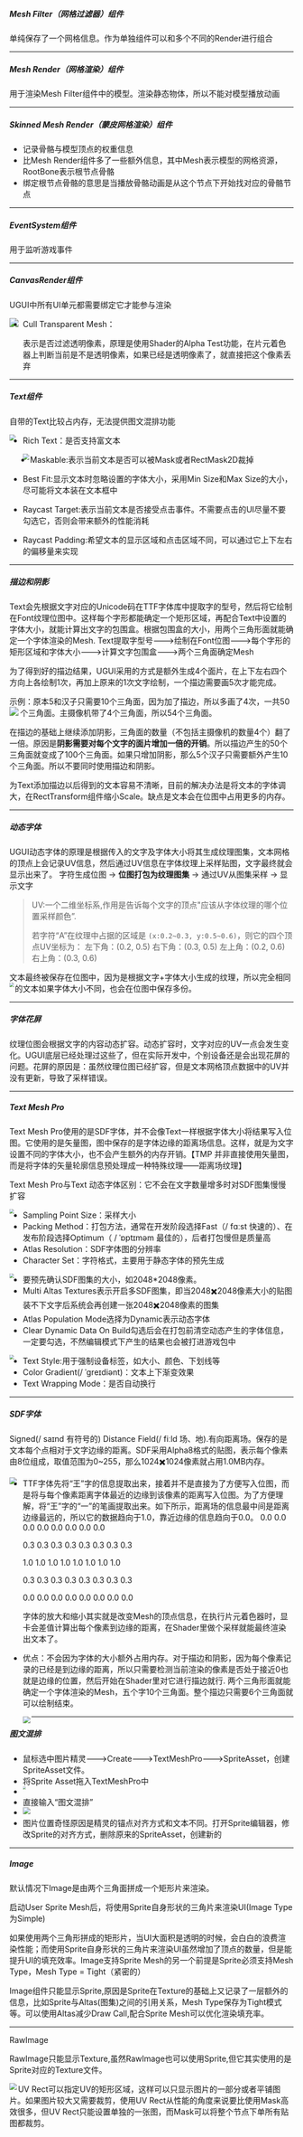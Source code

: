 ##### Mesh Filter（网格过滤器）组件

单纯保存了一个网格信息。作为单独组件可以和多个不同的Render进行组合

------

##### Mesh Render（网格渲染）组件

用于渲染Mesh Filter组件中的模型。渲染静态物体，所以不能对模型播放动画

------

##### Skinned Mesh Render（蒙皮网格渲染）组件

- 记录骨骼与模型顶点的权重信息
- 比Mesh Render组件多了一些额外信息，其中Mesh表示模型的网格资源，RootBone表示根节点骨骼
- 绑定根节点骨骼的意思是当播放骨骼动画是从这个节点下开始找对应的骨骼节点

------

##### EventSystem组件

用于监听游戏事件

------

##### CanvasRender组件

UGUI中所有UI单元都需要绑定它才能参与渲染

<img src="..\Texture\Unity\003.png" align="left"/>

- Cull Transparent Mesh：

  表示是否过滤透明像素，原理是使用Shader的Alpha Test功能，在片元着色器上判断当前是不是透明像素，如果已经是透明像素了，就直接把这个像素丢弃

------

##### Text组件

自带的Text比较占内存，无法提供图文混排功能

<img src="..\Texture\Unity\001.png" style="zoom:67%;" align="left" />

- Rich Text：是否支持富文本

  <img src="..\Texture\Unity\002.png" style="zoom:67%;" align="left"/>

- Maskable:表示当前文本是否可以被Mask或者RectMask2D裁掉

- Best Fit:显示文本时忽略设置的字体大小，采用Min Size和Max Size的大小，尽可能将文本装在文本框中

- Raycast Target:表示当前文本是否接受点击事件。不需要点击的UI尽量不要勾选它，否则会带来额外的性能消耗

- Raycast Padding:希望文本的显示区域和点击区域不同，可以通过它上下左右的偏移量来实现

------

##### 描边和阴影

Text会先根据文字对应的Unicode码在TTF字体库中提取字的型号，然后将它绘制在Font纹理位图中。这样每个字形都能确定一个矩形区域，再配合Text中设置的字体大小，就能计算出文字的包围盒。根据包围盒的大小，用两个三角形面就能确定一个字体渲染的Mesh.
Text提取字型号--->绘制在Font位图--->每个字形的矩形区域和字体大小--->计算文字包围盒--->两个三角面确定Mesh

为了得到好的描边结果，UGUI采用的方式是额外生成4个面片，在上下左右四个方向上各绘制1次，再加上原来的1次文字绘制，一个描边需要画5次才能完成。

示例：原本5和汉子只需要10个三角面，因为加了描边，所以多画了4次，一共50个三角面。主摄像机带了4个三角面，所以54个三角面。
<img src="..\Texture\Unity\004.png"  align="left"  />











在描边的基础上继续添加阴影，三角面的数量（不包括主摄像机的数量4个）翻了一倍。原因是**阴影需要对每个文字的面片增加一倍的开销**。所以描边产生的50个三角面就变成了100个三角面。如果只增加阴影，那么5个汉子只需要额外产生10个三角面。所以不要同时使用描边和阴影。

为Text添加描边以后得到的文本容易不清晰，目前的解决办法是将文本的字体调大，在RectTransform组件缩小Scale。缺点是文本会在位图中占用更多的内存。

------

##### 动态字体

UGUI动态字体的原理是根据传入的文字及字体大小将其生成纹理图集，文本网格的顶点上会记录UV信息，然后通过UV信息在字体纹理上采样贴图，文字最终就会显示出来了。
字符生成位图 → **位图打包为纹理图集** → 通过UV从图集采样 → 显示文字

> UV:一个二维坐标系,作用是告诉每个文字的顶点"应该从字体纹理的哪个位置采样颜色”.
>
> 若字符“A”在纹理中占据的区域是 `(x:0.2~0.3, y:0.5~0.6)`，则它的四个顶点UV坐标为：
> 左下角：(0.2, 0.5)
> 右下角：(0.3, 0.5)
> 左上角：(0.2, 0.6)
> 右上角：(0.3, 0.6)

文本最终被保存在位图中，因为是根据文字+字体大小生成的纹理，所以完全相同的文本如果字体大小不同，也会在位图中保存多份。
<img src="..\Texture\Unity\006.png"  align="left" style="zoom:50%;" />

------

##### 字体花屏

纹理位图会根据文字的内容动态扩容。动态扩容时，文字对应的UV一点会发生变化。UGUI底层已经处理过这些了，但在实际开发中，个别设备还是会出现花屏的问题。花屏的原因是：虽然纹理位图已经扩容，但是文本网格顶点数据中的UV并没有更新，导致了采样错误。

------

##### Text Mesh Pro

Text Mesh Pro使用的是SDF字体，并不会像Text一样根据字体大小将结果写入位图。它使用的是矢量图，图中保存的是字体边缘的距离场信息。这样，就是为文字设置不同的字体大小，也不会产生额外的内存开销。【TMP 并非直接使用矢量图，而是将字体的矢量轮廓信息预处理成一种特殊纹理——距离场纹理】

Text Mesh Pro与Text 动态字体区别：它不会在文字数量增多时对SDF图集慢慢扩容

<img src="..\Texture\Unity\005.png"  align="left" style="zoom:50%;" />

- Sampling Point Size：采样大小
- Packing Method：打包方法，通常在开发阶段选择Fast（/ fɑːst 快速的）、在发布阶段选择Optimum（ / ˈɒptɪməm 最佳的），后者打包慢但是质量高
- Atlas Resolution：SDF字体图的分辨率
- Character Set：字符格式，主要用于静态字体的预先生成

<img src="..\Texture\Unity\007.png"  align="left" style="zoom:50%;" />

- 要预先确认SDF图集的大小，如2048*2048像素。
- Multi Altas Textures表示开启多SDF图集，即当2048✖️2048像素大小的贴图装不下文字后系统会再创建一张2048✖️2048像素的图集
- Atlas Population Mode选择为Dynamic表示动态字体
- Clear Dynamic Data On Build勾选后会在打包前清空动态产生的字体信息，一定要勾选，不然编辑模式下产生的结果也会被打进游戏包中

<img src="..\Texture\Unity\008.png"  align="left" style="zoom:50%;" />

- Text Style:用于强制设备标签，如大小、颜色、下划线等
- Color Gradient(/ ˈɡreɪdiənt)：文本上下渐变效果
- Text Wrapping Mode：是否自动换行

------

##### SDF字体

Signed(/ saɪnd 有符号的) Distance Field(/ fiːld 场、地).有向距离场。保存的是文本每个点相对于文字边缘的距离。SDF采用Alpha8格式的贴图，表示每个像素由8位组成，取值范围为0~255，那么1024✖️1024像素就占用1.0MB内存。

<img src="..\Texture\Unity\009.png"  align="left" style="zoom: 80%;" />

- TTF字体先将“王”字的信息提取出来，接着并不是直接为了方便写入位图，而是将与每个像素距离字体最近的边缘到该像素的距离写入位图。为了方便理解，将“王”字的“一”的笔画提取出来。如下所示，距离场的信息最中间是距离边缘最远的，所以它的数据趋向于1.0，靠近边缘的信息趋向于0.0。
  0.0 0.0 0.0 0.0 0.0 0.0 0.0 0.0

  0.3 0.3 0.3 0.3 0.3 0.3 0.3 0.3

  1.0 1.0 1.0 1.0 1.0 1.0 1.0 1.0

  0.3 0.3 0.3 0.3 0.3 0.3 0.3 0.3

  0.0 0.0 0.0 0.0 0.0 0.0 0.0 0.0

  字体的放大和缩小其实就是改变Mesh的顶点信息，在执行片元着色器时，显卡会差值计算出每个像素到边缘的距离，在Shader里做个采样就能最终渲染出文本了。

- 优点：不会因为字体的大小额外占用内存。对于描边和阴影，因为每个像素记录的已经是到边缘的距离，所以只需要检测当前渲染的像素是否处于接近0也就是边缘的位置，然后开始在Shader里对它进行描边就行.
  两个三角形面就能确定一个字体渲染的Mesh，五个字10个三角面。整个描边只需要6个三角面就可以绘制结束。

  <img src="..\Texture\Unity\010.png"  align="left" style="zoom: 80%;" />

------

##### 图文混排

- 鼠标选中图片精灵--->Create--->TextMeshPro--->SpriteAsset，创建SpriteAsset文件。
- 将Sprite Asset拖入TextMeshPro中
- <img src="..\Texture\Unity\012.png"  align="left" style="zoom: 33%;" />
- 直接输入“图文<sprite name=EmojiOne_0>混排”
- <img src="..\Texture\Unity\011.png"  align="left" style="zoom: 80%;" />
- 图片位置奇怪原因是精灵的锚点对齐方式和文本不同。打开Sprite编辑器，修改Sprite的对齐方式，删除原来的SpriteAsset，创建新的

------

##### Image

默认情况下Image是由两个三角面拼成一个矩形片来渲染。

启动User Sprite Mesh后，将使用Sprite自身形状的三角片来渲染UI(Image Type为Simple)

如果使用两个三角形拼成的矩形片，当UI大面积是透明的时候，会白白的浪费渲染性能；而使用Sprite自身形状的三角片来渲染UI虽然增加了顶点的数量，但是能提升UI的填充效率。Image支持Sprite Mesh的另一个前提是Sprite必须支持Mesh Type，Mesh Type = Tight（紧密的）

Image组件只能显示Sprite,原因是Sprite在Texture的基础上又记录了一层额外的信息，比如Sprite与Altas(图集)之间的引用关系，Mesh Type保存为Tight模式等。可以使用Altas减少Draw Call,配合Sprite Mesh可以优化渲染填充率。

------

RawImage

RawImage只能显示Texture,虽然RawImage也可以使用Sprite,但它其实使用的是Sprite对应的Texture文件。

<img src="..\Texture\Unity\013.png"  align="left" style="zoom: 80%;" />

UV Rect可以指定UV的矩形区域，这样可以只显示图片的一部分或者平铺图片。如果图片较大又需要裁剪，使用UV Rect从性能的角度来说要比使用Mask高效很多，但UV Rect只能设置单独的一张图，而Mask可以将整个节点下单所有贴图都裁剪。